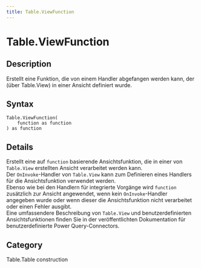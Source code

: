 ```yaml
---
title: Table.ViewFunction
---
```


# Table.ViewFunction


## Description

Erstellt eine Funktion, die von einem Handler abgefangen werden kann, der (über Table.View) in einer Ansicht definiert wurde.


## Syntax

```powerquery
Table.ViewFunction(
    function as function
) as function
```


## Details

Erstellt eine auf <code>function</code> basierende Ansichtsfunktion, die in einer von <code>Table.View</code> erstellten Ansicht verarbeitet werden kann.<br />Der <code>OnInvoke</code>-Handler von <code>Table.View</code> kann zum Definieren eines Handlers für die Ansichtsfunktion verwendet werden.<br />Ebenso wie bei den Handlern für integrierte Vorgänge wird <code>function</code> zusätzlich zur Ansicht angewendet, wenn kein <code>OnInvoke</code>-Handler angegeben wurde oder wenn dieser die Ansichtsfunktion nicht verarbeitet oder einen Fehler ausgibt.<br />Eine umfassendere Beschreibung von <code>Table.View</code> und benutzerdefinierten Ansichtsfunktionen finden Sie in der veröffentlichten Dokumentation für benutzerdefinierte Power Query-Connectors.<br />



## Category
Table.Table construction
